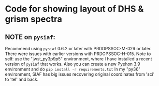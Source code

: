 # Code for showing layout of DHS & grism spectra

## NOTE on `pysiaf`:

Recommend using `pysiaf` 0.6.2 or later with PRDOPSSOC-M-026 or later. There were issues with earlier versions with PRDOPSSOC-H-015.
Note to self: use the "jwst_py3p9p5" environment, where I have installed a recent version of `pysiaf` that works. Also you can create a new Pyehon 3.9 environment and do `pip install -r requirements.txt`
In my "py36" environment, SIAF has big issues recovering original coordinates from 'sci' to 'tel' and back.

